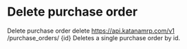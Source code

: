 # Delete purchase order

Delete purchase order delete https://api.katanamrp.com/v1 /purchase_orders/ {id} Deletes
a single purchase order by id.

